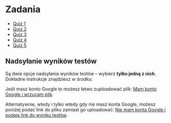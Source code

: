 # Zadania

- [Quiz 1](https://docs.google.com/forms/d/e/1FAIpQLScz4Xng8FLHc90ZDpfvWqrKGOS_BzV8daeRhOICdTZGmpoVAg/viewform?usp=sharing)
- [Quiz 2](https://docs.google.com/forms/d/e/1FAIpQLSdNvF1bXSByeLtyTD1T52ZdfEZCcDIDxoiJoHeySPjxevbKvg/viewform?usp=sharing)
- [Quiz 3](https://docs.google.com/forms/d/e/1FAIpQLSeGIh8vnQHVs6cchhBHUigxfg3zUT40zchgtvtGbclJsQiFLQ/viewform?usp=sharing)
- [Quiz 4](https://docs.google.com/forms/d/e/1FAIpQLSd9lA9hzvyhWSUNgaODEXTOTt68gUo2O0oMky0kpIa2qMHNjg/viewform?usp=sharing)
- [Quiz 5](https://docs.google.com/forms/d/e/1FAIpQLSdFP4GohMnt9OXckSdVqkA0AAAKdY7U-JAOGWpoljJaofGHfQ/viewform?usp=sharing)

## Nadsyłanie wyników testów

Są dwie opcje nadsyłania wyników testów – wybierz **tylko jedną z nich**. Dokładne instrukcje znajdziesz w środku:

Jeśli masz konto Google to możesz łatwo zuploadować plik: [Mam konto Google i wrzucam plik](https://docs.google.com/forms/d/e/1FAIpQLSezpyv4DNlwVeEblFgue5Fo3i6DSCSoB2EFXsirgmOFscPVIA/viewform?usp=sf_link).

Alternatywnie, wtedy i tylko wtedy gdy nie masz konta Google, możesz poniżej podać link do pliku zamiast go uploadować: [Nie mam konta Google i podaję link do wyniku testów](https://docs.google.com/forms/d/e/1FAIpQLSfY1ZDz4m57mmwshTe6-WMawFfyvRflc_VeKhcqRr293MP8GQ/viewform?usp=sf_link).